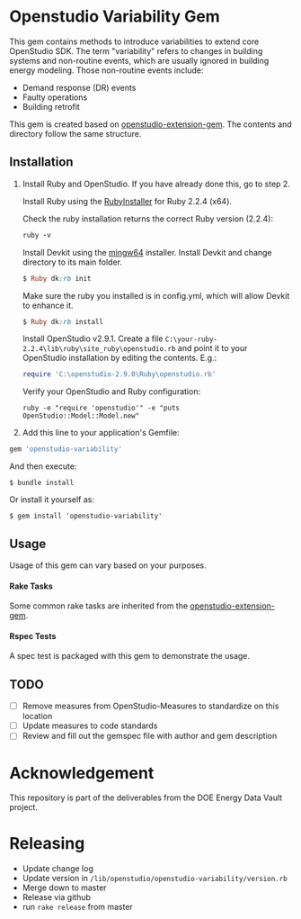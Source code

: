 # Openstudio Variability Gem

This gem contains methods to introduce variabilities to extend core OpenStudio SDK. The term "variability" refers to changes in building systems and non-routine events, which are usually ignored in building energy modeling. Those non-routine events include:
- Demand response (DR) events
- Faulty operations
- Building retrofit

This gem is created based on [openstudio-extension-gem](https://github.com/NREL/openstudio-extension-gem). The contents and directory follow the same structure.


## Installation


1. Install Ruby and OpenStudio. If you have already done this, go to step 2.

    Install Ruby using the [RubyInstaller](https://rubyinstaller.org/downloads/archives/) for Ruby 2.2.4 (x64).

    Check the ruby installation returns the correct Ruby version (2.2.4):

    ```ruby
    ruby -v
    ```

    Install Devkit using the [mingw64](https://dl.bintray.com/oneclick/rubyinstaller/DevKit-mingw64-64-4.7.2-20130224-1432-sfx.exe) installer.
    Install Devkit and change directory to its main folder. 
    
    ```ruby
    $ Ruby dk:rb init
    ```

    Make sure the ruby you installed is in config.yml, which will allow Devkit to enhance it.
    ```ruby
    $ Ruby dk:rb install
    ```

    Install OpenStudio v2.9.1.  Create a file ```C:\your-ruby-2.2.4\lib\ruby\site_ruby\openstudio.rb``` and point it to your OpenStudio installation by editing the contents.  E.g.:

    ```ruby
    require 'C:\openstudio-2.9.0\Ruby\openstudio.rb'
    ```

    Verify your OpenStudio and Ruby configuration:
    ```
    ruby -e "require 'openstudio'" -e "puts OpenStudio::Model::Model.new"
    ```

2. Add this line to your application's Gemfile:

```ruby
gem 'openstudio-variability'
```

And then execute:

    $ bundle install

Or install it yourself as:

    $ gem install 'openstudio-variability'

## Usage

Usage of this gem can vary based on your purposes.

#### Rake Tasks

Some common rake tasks are inherited from the [openstudio-extension-gem](https://github.com/NREL/openstudio-extension-gem#rake-tasks).

#### Rspec Tests

A spec test is packaged with this gem to demonstrate the usage. 

## TODO

- [ ] Remove measures from OpenStudio-Measures to standardize on this location
- [ ] Update measures to code standards
- [ ] Review and fill out the gemspec file with author and gem description

# Acknowledgement
This repository is part of the deliverables from the DOE Energy Data Vault project.


# Releasing

* Update change log
* Update version in `/lib/openstudio/openstudio-variability/version.rb`
* Merge down to master
* Release via github
* run `rake release` from master
